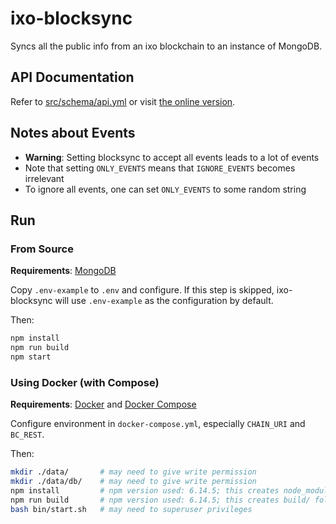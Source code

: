 # ixo-blocksync
Syncs all the public info from an ixo blockchain to an instance of MongoDB.

## API Documentation
Refer to [src/schema/api.yml](src/schema/api.yml) or visit [the online version](https://app.swaggerhub.com/apis/ig-shaun/ixo/0.2).

## Notes about Events
- **Warning**: Setting blocksync to accept all events leads to a lot of events
- Note that setting `ONLY_EVENTS` means that `IGNORE_EVENTS` becomes irrelevant
- To ignore all events, one can set `ONLY_EVENTS` to some random string

## Run

### From Source
**Requirements**: [MongoDB](https://docs.mongodb.com/manual/installation/)

Copy `.env-example` to `.env` and configure. If this step is skipped, ixo-blocksync will use `.env-example` as the configuration by default.

Then:
```bash
npm install
npm run build
npm start
```

### Using Docker (with Compose)
**Requirements**: [Docker](https://docs.docker.com/engine/install/) and [Docker Compose](https://docs.docker.com/compose/install/)

Configure environment in `docker-compose.yml`, especially `CHAIN_URI` and `BC_REST`.

Then:
```bash
mkdir ./data/       # may need to give write permission
mkdir ./data/db/    # may need to give write permission
npm install         # npm version used: 6.14.5; this creates node_modules/ folder
npm run build       # npm version used: 6.14.5; this creates build/ folder
bash bin/start.sh   # may need to superuser privileges
```
